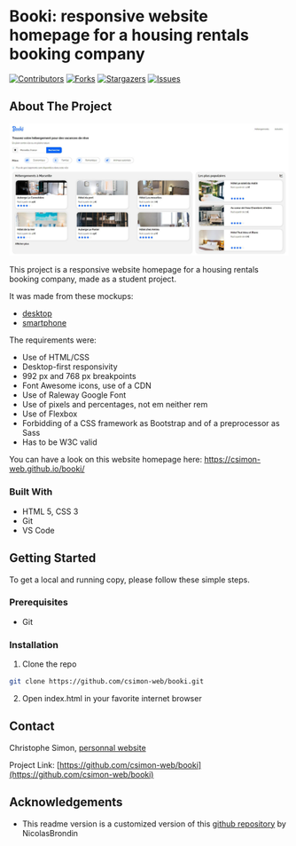 # Booki: responsive website homepage for a housing rentals booking company

<!-- PROJECT SHIELDS -->
<!--
*** This template uses markdown "reference style" links for readability.
*** Reference links are enclosed in brackets [ ] instead of parentheses ( ).
*** See the bottom of this document for the declaration of the reference variables
*** for contributors-url, forks-url, etc. This is an optional, concise syntax you may use.
*** https://www.markdownguide.org/basic-syntax/#reference-style-links
-->

[![Contributors][contributors-shield]][contributors-url] [![Forks][forks-shield]][forks-url] [![Stargazers][stars-shield]][stars-url] [![Issues][issues-shield]][issues-url]

<!-- ABOUT THE PROJECT -->

## About The Project

![Booki screenshot][product-screenshot]

This project is a responsive website homepage for a housing rentals booking company, made as a student project.

It was made from these mockups:

- [desktop](project/mockup-desktop.png)
- [smartphone](project/mockup-smartphone.png)

The requirements were:

- Use of HTML/CSS
- Desktop-first responsivity
- 992 px and 768 px breakpoints
- Font Awesome icons, use of a CDN
- Use of Raleway Google Font
- Use of pixels and percentages, not em neither rem
- Use of Flexbox
- Forbidding of a CSS framework as Bootstrap and of a preprocessor as Sass
- Has to be W3C valid

You can have a look on this website homepage here:
https://csimon-web.github.io/booki/

### Built With

- HTML 5, CSS 3
- Git
- VS Code

<!-- GETTING STARTED -->

## Getting Started

To get a local and running copy, please follow these simple steps.

### Prerequisites

- Git

### Installation

1. Clone the repo

```sh
git clone https://github.com/csimon-web/booki.git
```

2. Open index.html in your favorite internet browser

<!-- USAGE EXAMPLES -->
<!--## Usage

Use this space to show useful examples of how a project can be used. Additional screenshots, code examples and demos work well in this space. You may also link to more resources.

_For more examples, please refer to the [Documentation](https://example.com)_-->

<!-- CONTACT -->

## Contact

Christophe Simon, [personnal website](https://www.csimon.info)

Project Link: [https://github.com/csimon-web/booki](https://github.com/csimon-web/booki)

<!-- ACKNOWLEDGEMENTS -->

## Acknowledgements

- This readme version is a customized version of this [github repository](https://github.com/NicolasBrondin/basic-readme-template) by NicolasBrondin

<!-- MARKDOWN LINKS & IMAGES -->
<!-- https://www.markdownguide.org/basic-syntax/#reference-style-links -->

[contributors-shield]: https://img.shields.io/github/contributors/csimon-web/booki.svg?style=flat-square
[contributors-url]: https://github.com/csimon-web/booki/graphs/contributors
[forks-shield]: https://img.shields.io/github/forks/csimon-web/booki.svg?style=flat-square
[forks-url]: https://github.com/csimon-web/booki/network/members
[stars-shield]: https://img.shields.io/github/stars/csimon-web/booki.svg?style=flat-square
[stars-url]: https://github.com/csimon-web/booki/stargazers
[issues-shield]: https://img.shields.io/github/issues/csimon-web/booki.svg?style=flat-square
[issues-url]: https://github.com/csimon-web/booki/issues
[license-shield]: https://img.shields.io/github/license/csimon-web/booki.svg?style=flat-square
[license-url]: https://github.com/csimon-web/booki/blob/master/LICENSE.txt
[product-screenshot]: project/screenshot.jpg
